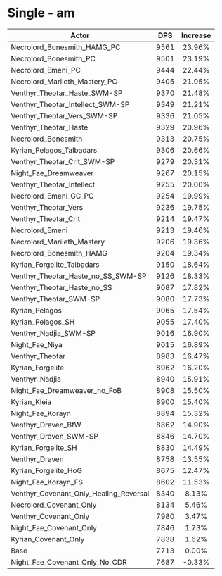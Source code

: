 # Single - am
| Actor | DPS | Increase |
|---|:---:|:---:|
|Necrolord_Bonesmith_HAMG_PC|9561|23.96%|
|Necrolord_Bonesmith_PC|9501|23.19%|
|Necrolord_Emeni_PC|9444|22.44%|
|Necrolord_Marileth_Mastery_PC|9405|21.95%|
|Venthyr_Theotar_Haste_SWM-SP|9370|21.48%|
|Venthyr_Theotar_Intellect_SWM-SP|9349|21.21%|
|Venthyr_Theotar_Vers_SWM-SP|9336|21.05%|
|Venthyr_Theotar_Haste|9329|20.96%|
|Necrolord_Bonesmith|9313|20.75%|
|Kyrian_Pelagos_Talbadars|9306|20.66%|
|Venthyr_Theotar_Crit_SWM-SP|9279|20.31%|
|Night_Fae_Dreamweaver|9267|20.15%|
|Venthyr_Theotar_Intellect|9255|20.00%|
|Necrolord_Emeni_GC_PC|9254|19.99%|
|Venthyr_Theotar_Vers|9236|19.75%|
|Venthyr_Theotar_Crit|9214|19.47%|
|Necrolord_Emeni|9213|19.46%|
|Necrolord_Marileth_Mastery|9206|19.36%|
|Necrolord_Bonesmith_HAMG|9204|19.34%|
|Kyrian_Forgelite_Talbadars|9150|18.64%|
|Venthyr_Theotar_Haste_no_SS_SWM-SP|9126|18.33%|
|Venthyr_Theotar_Haste_no_SS|9087|17.82%|
|Venthyr_Theotar_SWM-SP|9080|17.73%|
|Kyrian_Pelagos|9065|17.54%|
|Kyrian_Pelagos_SH|9055|17.40%|
|Venthyr_Nadjia_SWM-SP|9016|16.90%|
|Night_Fae_Niya|9015|16.89%|
|Venthyr_Theotar|8983|16.47%|
|Kyrian_Forgelite|8962|16.20%|
|Venthyr_Nadjia|8940|15.91%|
|Night_Fae_Dreamweaver_no_FoB|8908|15.50%|
|Kyrian_Kleia|8900|15.40%|
|Night_Fae_Korayn|8894|15.32%|
|Venthyr_Draven_BfW|8862|14.90%|
|Venthyr_Draven_SWM-SP|8846|14.70%|
|Kyrian_Forgelite_SH|8830|14.49%|
|Venthyr_Draven|8758|13.55%|
|Kyrian_Forgelite_HoG|8675|12.47%|
|Night_Fae_Korayn_FS|8602|11.53%|
|Venthyr_Covenant_Only_Healing_Reversal|8340|8.13%|
|Necrolord_Covenant_Only|8134|5.46%|
|Venthyr_Covenant_Only|7980|3.47%|
|Night_Fae_Covenant_Only|7846|1.73%|
|Kyrian_Covenant_Only|7838|1.62%|
|Base|7713|0.00%|
|Night_Fae_Covenant_Only_No_CDR|7687|-0.33%|
